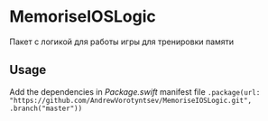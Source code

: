 # MemoriseIOSLogic

Пакет с логикой для работы игры для тренировки памяти

## Usage

Add the dependencies in _Package.swift_ manifest file
`.package(url: "https://github.com/AndrewVorotyntsev/MemoriseIOSLogic.git", .branch("master"))`
